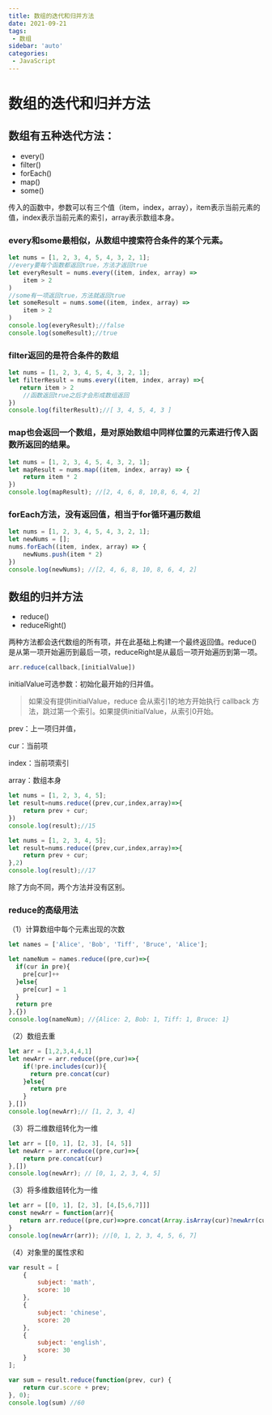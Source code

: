 ```yaml
---
title: 数组的迭代和归并方法
date: 2021-09-21
tags:
 - 数组
sidebar: 'auto'
categories:
 - JavaScript
---
```


# 数组的迭代和归并方法

## 数组有五种迭代方法：

+ every()
+ filter()
+ forEach()
+ map()
+ some()

传入的函数中，参数可以有三个值（item，index，array），item表示当前元素的值，index表示当前元素的索引，array表示数组本身。

### every和some最相似，从数组中搜索符合条件的某个元素。

```js
let nums = [1, 2, 3, 4, 5, 4, 3, 2, 1];
//every要每个函数都返回true，方法才返回true
let everyResult = nums.every((item, index, array) =>
    item > 2
)
//some有一项返回true，方法就返回true
let someResult = nums.some((item, index, array) =>
    item > 2
)
console.log(everyResult);//false
console.log(someResult);//true
```

### filter返回的是符合条件的数组

```js
let nums = [1, 2, 3, 4, 5, 4, 3, 2, 1];
let filterResult = nums.every((item, index, array) =>{
   return item > 2
    //函数返回true之后才会形成数组返回
})
console.log(filterResult);//[ 3, 4, 5, 4, 3 ]
```

### map也会返回一个数组，是对原始数组中同样位置的元素进行传入函数所返回的结果。

```js
let nums = [1, 2, 3, 4, 5, 4, 3, 2, 1];
let mapResult = nums.map((item, index, array) => {
    return item * 2
})
console.log(mapResult); //[2, 4, 6, 8, 10,8, 6, 4, 2]
```

### forEach方法，没有返回值，相当于for循环遍历数组

```js
let nums = [1, 2, 3, 4, 5, 4, 3, 2, 1];
let newNums = [];
nums.forEach((item, index, array) => {
    newNums.push(item * 2)
})
console.log(newNums); //[2, 4, 6, 8, 10, 8, 6, 4, 2]
```



## 数组的归并方法

+ reduce()
+ reduceRight()

两种方法都会迭代数组的所有项，并在此基础上构建一个最终返回值。reduce()是从第一项开始遍历到最后一项，reduceRight是从最后一项开始遍历到第一项。

```js
arr.reduce(callback,[initialValue])
```

initialValue可选参数：初始化最开始的归并值。

> 如果没有提供initialValue，reduce 会从索引1的地方开始执行 callback 方法，跳过第一个索引。如果提供initialValue，从索引0开始。

prev：上一项归并值，

cur：当前项

index：当前项索引

array：数组本身

```js
let nums = [1, 2, 3, 4, 5];
let result=nums.reduce((prev,cur,index,array)=>{
    return prev + cur;
})
console.log(result);//15
```

```js
let nums = [1, 2, 3, 4, 5];
let result=nums.reduce((prev,cur,index,array)=>{
    return prev + cur;
},2)
console.log(result);//17
```



除了方向不同，两个方法并没有区别。

### reduce的高级用法

（1）计算数组中每个元素出现的次数

```js
let names = ['Alice', 'Bob', 'Tiff', 'Bruce', 'Alice'];

let nameNum = names.reduce((pre,cur)=>{
  if(cur in pre){
    pre[cur]++
  }else{
    pre[cur] = 1 
  }
  return pre
},{})
console.log(nameNum); //{Alice: 2, Bob: 1, Tiff: 1, Bruce: 1}
```

（2）数组去重

```js
let arr = [1,2,3,4,4,1]
let newArr = arr.reduce((pre,cur)=>{
    if(!pre.includes(cur)){
      return pre.concat(cur)
    }else{
      return pre
    }
},[])
console.log(newArr);// [1, 2, 3, 4]
```

（3）将二维数组转化为一维

```js
let arr = [[0, 1], [2, 3], [4, 5]]
let newArr = arr.reduce((pre,cur)=>{
    return pre.concat(cur)
},[])
console.log(newArr); // [0, 1, 2, 3, 4, 5]
```

（3）将多维数组转化为一维

```js
let arr = [[0, 1], [2, 3], [4,[5,6,7]]]
const newArr = function(arr){
   return arr.reduce((pre,cur)=>pre.concat(Array.isArray(cur)?newArr(cur):cur),[])
}
console.log(newArr(arr)); //[0, 1, 2, 3, 4, 5, 6, 7]
```

（4）对象里的属性求和

```js
var result = [
    {
        subject: 'math',
        score: 10
    },
    {
        subject: 'chinese',
        score: 20
    },
    {
        subject: 'english',
        score: 30
    }
];

var sum = result.reduce(function(prev, cur) {
    return cur.score + prev;
}, 0);
console.log(sum) //60
```



